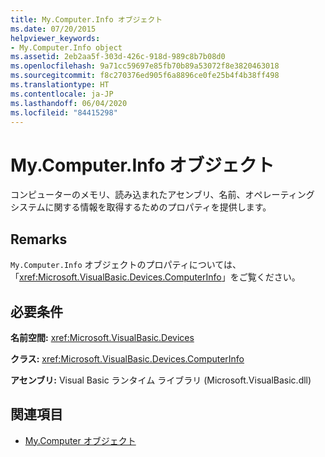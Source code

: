 ```yaml
---
title: My.Computer.Info オブジェクト
ms.date: 07/20/2015
helpviewer_keywords:
- My.Computer.Info object
ms.assetid: 2eb2aa5f-303d-426c-918d-989c8b7b08d0
ms.openlocfilehash: 9a71cc59697e85fb70b89a53072f8e3820463018
ms.sourcegitcommit: f8c270376ed905f6a8896ce0fe25b4f4b38ff498
ms.translationtype: HT
ms.contentlocale: ja-JP
ms.lasthandoff: 06/04/2020
ms.locfileid: "84415298"
---
```

# <a name="mycomputerinfo-object"></a>My.Computer.Info オブジェクト
コンピューターのメモリ、読み込まれたアセンブリ、名前、オペレーティング システムに関する情報を取得するためのプロパティを提供します。  
  
## <a name="remarks"></a>Remarks  
 `My.Computer.Info` オブジェクトのプロパティについては、「<xref:Microsoft.VisualBasic.Devices.ComputerInfo>」をご覧ください。  
  
## <a name="requirements"></a>必要条件  
 **名前空間:** <xref:Microsoft.VisualBasic.Devices>  
  
 **クラス:** <xref:Microsoft.VisualBasic.Devices.ComputerInfo>  
  
 **アセンブリ:** Visual Basic ランタイム ライブラリ (Microsoft.VisualBasic.dll)  
  
## <a name="see-also"></a>関連項目

- [My.Computer オブジェクト](my-computer-object.md)
